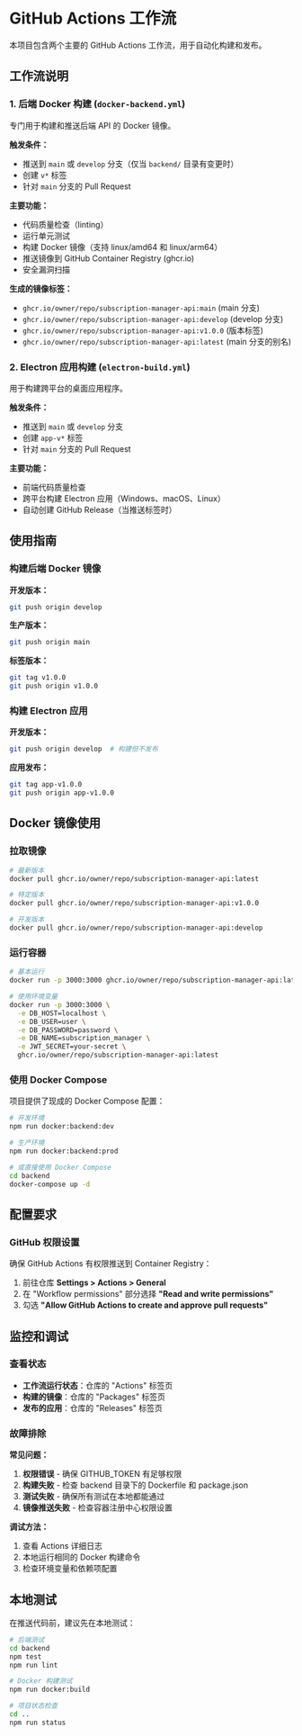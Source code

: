 # GitHub Actions 工作流

本项目包含两个主要的 GitHub Actions 工作流，用于自动化构建和发布。

## 工作流说明

### 1. 后端 Docker 构建 (`docker-backend.yml`)

专门用于构建和推送后端 API 的 Docker 镜像。

**触发条件：**

- 推送到 `main` 或 `develop` 分支（仅当 `backend/` 目录有变更时）
- 创建 `v*` 标签
- 针对 `main` 分支的 Pull Request

**主要功能：**

- 代码质量检查（linting）
- 运行单元测试
- 构建 Docker 镜像（支持 linux/amd64 和 linux/arm64）
- 推送镜像到 GitHub Container Registry (ghcr.io)
- 安全漏洞扫描

**生成的镜像标签：**

- `ghcr.io/owner/repo/subscription-manager-api:main` (main 分支)
- `ghcr.io/owner/repo/subscription-manager-api:develop` (develop 分支)
- `ghcr.io/owner/repo/subscription-manager-api:v1.0.0` (版本标签)
- `ghcr.io/owner/repo/subscription-manager-api:latest` (main 分支的别名)

### 2. Electron 应用构建 (`electron-build.yml`)

用于构建跨平台的桌面应用程序。

**触发条件：**

- 推送到 `main` 或 `develop` 分支
- 创建 `app-v*` 标签
- 针对 `main` 分支的 Pull Request

**主要功能：**

- 前端代码质量检查
- 跨平台构建 Electron 应用（Windows、macOS、Linux）
- 自动创建 GitHub Release（当推送标签时）

## 使用指南

### 构建后端 Docker 镜像

**开发版本：**
```bash
git push origin develop
```

**生产版本：**
```bash
git push origin main
```

**标签版本：**
```bash
git tag v1.0.0
git push origin v1.0.0
```

### 构建 Electron 应用

**开发版本：**
```bash
git push origin develop  # 构建但不发布
```

**应用发布：**
```bash
git tag app-v1.0.0
git push origin app-v1.0.0
```

## Docker 镜像使用

### 拉取镜像

```bash
# 最新版本
docker pull ghcr.io/owner/repo/subscription-manager-api:latest

# 特定版本
docker pull ghcr.io/owner/repo/subscription-manager-api:v1.0.0

# 开发版本
docker pull ghcr.io/owner/repo/subscription-manager-api:develop
```

### 运行容器

```bash
# 基本运行
docker run -p 3000:3000 ghcr.io/owner/repo/subscription-manager-api:latest

# 使用环境变量
docker run -p 3000:3000 \
  -e DB_HOST=localhost \
  -e DB_USER=user \
  -e DB_PASSWORD=password \
  -e DB_NAME=subscription_manager \
  -e JWT_SECRET=your-secret \
  ghcr.io/owner/repo/subscription-manager-api:latest
```

### 使用 Docker Compose

项目提供了现成的 Docker Compose 配置：

```bash
# 开发环境
npm run docker:backend:dev

# 生产环境
npm run docker:backend:prod

# 或直接使用 Docker Compose
cd backend
docker-compose up -d
```

## 配置要求

### GitHub 权限设置

确保 GitHub Actions 有权限推送到 Container Registry：

1. 前往仓库 **Settings > Actions > General**
2. 在 "Workflow permissions" 部分选择 **"Read and write permissions"**
3. 勾选 **"Allow GitHub Actions to create and approve pull requests"**

## 监控和调试

### 查看状态

- **工作流运行状态**：仓库的 "Actions" 标签页
- **构建的镜像**：仓库的 "Packages" 标签页
- **发布的应用**：仓库的 "Releases" 标签页

### 故障排除

**常见问题：**

1. **权限错误** - 确保 GITHUB_TOKEN 有足够权限
2. **构建失败** - 检查 backend 目录下的 Dockerfile 和 package.json
3. **测试失败** - 确保所有测试在本地都能通过
4. **镜像推送失败** - 检查容器注册中心权限设置

**调试方法：**

1. 查看 Actions 详细日志
2. 本地运行相同的 Docker 构建命令
3. 检查环境变量和依赖项配置

## 本地测试

在推送代码前，建议先在本地测试：

```bash
# 后端测试
cd backend
npm test
npm run lint

# Docker 构建测试
npm run docker:build

# 项目状态检查
cd ..
npm run status
```
